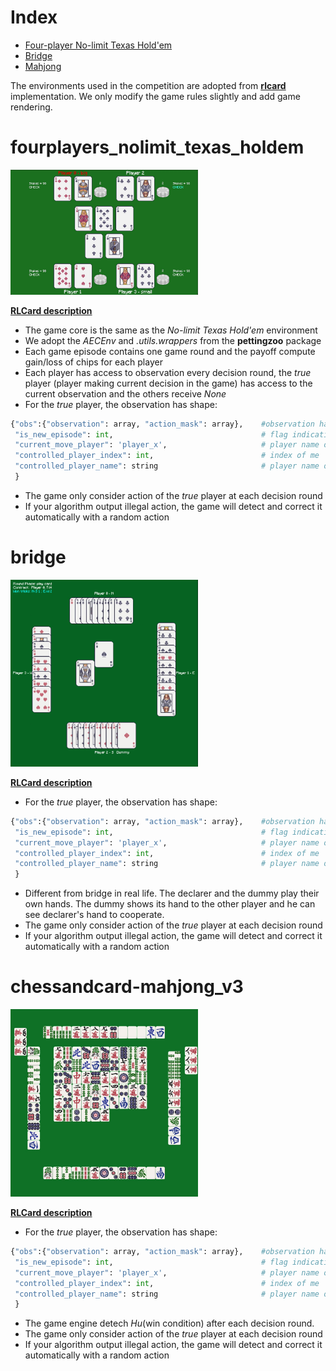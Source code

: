 # Index

*   [Four-player No-limit Texas Hold'em](games.md#fourplayers_nolimit_texas_holdem)
*   [Bridge](games.md#bridge)
*   [Mahjong](games.md#chessandcard-mahjong_v3)

The environments used in the competition are adopted from [**rlcard**](https://github.com/datamllab/rlcard) implementation. We only
modify the game rules slightly and add game rendering.


# fourplayers_nolimit_texas_holdem
<img src="../imgs/TexasHoldem_snapshot.jpg" width='300px'>

[**RLCard description**](https://github.com/datamllab/rlcard/blob/master/docs/games.md#no-limit-texas-holdem)

- The game core is the same as the *No-limit Texas Hold'em* environment
- We adopt the *AECEnv* and *.utils.wrappers* from the **pettingzoo** package
- Each game episode contains one game round and the payoff compute gain/loss of chips for each player
- Each player has access to observation every decision round, the *true* player (player making current decision in the game) has access to the current observation and the others receive *None*
- For the *true* player, the observation has shape:
```python
{"obs":{"observation": array, "action_mask": array},    #observation has shape [54,], action_mask has shape [6,]
 "is_new_episode": int,                                 # flag indicating a new episode
 "current_move_player": 'player_x',                     # player name of the true player
 "controlled_player_index": int,                        # index of me
 "controlled_player_name": string                       # player name of me
 }
```
- The game only consider action of the *true* player at each decision round
- If your algorithm output illegal action, the game will detect and correct it automatically with a random action


# bridge
<img src="../imgs/bridge_snapshot.png" width='300px'>

[**RLCard description**](https://github.com/datamllab/rlcard/blob/master/docs/games.md#bridge)

- For the *true* player, the observation has shape:
```python
{"obs":{"observation": array, "action_mask": array},    #observation has shape [573,], action_mask has shape [91,]
 "is_new_episode": int,                                 # flag indicating a new episode
 "current_move_player": 'player_x',                     # player name of the true player
 "controlled_player_index": int,                        # index of me
 "controlled_player_name": string                       # player name of me
 }
```
- Different from bridge in real life. The declarer and the dummy play their own hands. The dummy shows its hand to the other player and he can see declarer's hand to cooperate.
- The game only consider action of the *true* player at each decision round
- If your algorithm output illegal action, the game will detect and correct it automatically with a random action

# chessandcard-mahjong_v3
<img src="../imgs/Mahjong_snapshot.jpg" width='300px'>

[**RLCard description**](https://github.com/datamllab/rlcard/blob/master/docs/games.md#mahjong)

- For the *true* player, the observation has shape:
```python
{"obs":{"observation": array, "action_mask": array},    #observation has shape [6,34,4], action_mask has shape [38,]
 "is_new_episode": int,                                 # flag indicating a new episode
 "current_move_player": 'player_x',                     # player name of the true player
 "controlled_player_index": int,                        # index of me
 "controlled_player_name": string                       # player name of me
 }
```
- The game engine detech *Hu*(win condition) after each decision round.
- The game only consider action of the *true* player at each decision round
- If your algorithm output illegal action, the game will detect and correct it automatically with a random action
